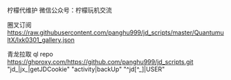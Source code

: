 柠檬代维护
微信公众号：柠檬玩机交流

圈叉订阅
https://raw.githubusercontent.com/panghu999/jd_scripts/master/QuantumultX/lxk0301_gallery.json

青龙拉取
ql repo https://ghproxy.com/https://github.com/panghu999/jd_scripts.git "jd_|jx_|getJDCookie" "activity|backUp" "^jd[^_]|USER"
